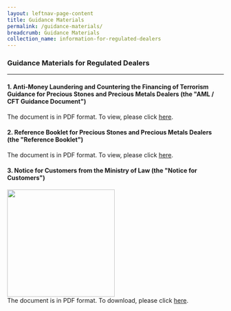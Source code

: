 ```yaml
---
layout: leftnav-page-content
title: Guidance Materials
permalink: /guidance-materials/
breadcrumb: Guidance Materials
collection_name: information-for-regulated-dealers
---
```


### Guidance Materials for Regulated Dealers
---

#### 1. Anti-Money Laundering and Countering the Financing of Terrorism Guidance for Precious Stones and Precious Metals Dealers (the "**AML / CFT Guidance Document**")

The document is in PDF format. To view, please click [here](URL1).
<br>
#### 2. Reference Booklet for Precious Stones and Precious Metals Dealers (the "**Reference Booklet**")

The document is in PDF format. To view, please click [here](URL1).
<br>
#### 3. Notice for Customers from the Ministry of Law (the "**Notice for Customers**")

<a href="https://github.com/isomerpages/mlaw-acd/raw/staging/images/Notice%20for%20Customers%20-%20PSPM%20Act.pdf"><img src="https://github.com/isomerpages/mlaw-acd/raw/staging/images/Notice%20for%20Customers%20-%20PSPM%20Act.png" width="250px"></a><br>
The document is in PDF format. To download, please click [here](/images/Notice%20for%20Customers%20-%20PSPM%20Act.pdf).
